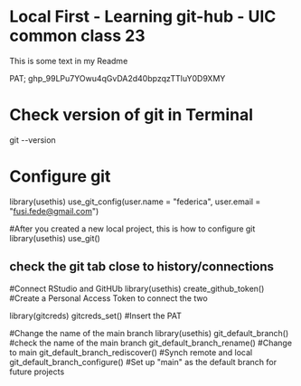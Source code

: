# Local First - Learning git-hub - UIC common class 23

This is some text in my Readme

PAT; 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

# Check version of git in Terminal
git --version

# Configure git
library(usethis)
use_git_config(user.name = "federica", user.email = "fusi.fede@gmail.com")

#After you created a new local project, this is how to configure git
library(usethis)
use_git()
## check the git tab close to history/connections

#Connect RStudio and GitHUb
library(usethis)
create_github_token() #Create a Personal Access Token to connect the two

library(gitcreds)
gitcreds_set() #Insert the PAT

#Change the name of the main branch
library(usethis)
git_default_branch() #check the name of the main branch
git_default_branch_rename() #Change to main
git_default_branch_rediscover() #Synch remote and local 
git_default_branch_configure() #Set up "main" as the default branch for future projects

